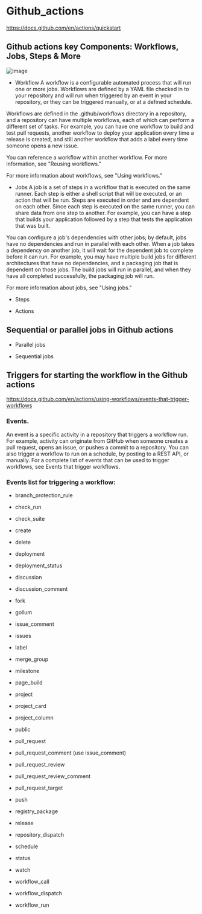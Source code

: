 # Github_actions
https://docs.github.com/en/actions/quickstart


## Github actions key Components: Workflows, Jobs, Steps & More
![image](https://github.com/luiscoco/Github_actions/assets/32194879/920a80f7-7ae4-47c2-9370-2b1b4e4a7e01)

- Workflow
A workflow is a configurable automated process that will run one or more jobs. Workflows are defined by a YAML file checked in to your repository and will run when triggered by an event in your repository, or they can be triggered manually, or at a defined schedule.

Workflows are defined in the .github/workflows directory in a repository, and a repository can have multiple workflows, each of which can perform a different set of tasks. For example, you can have one workflow to build and test pull requests, another workflow to deploy your application every time a release is created, and still another workflow that adds a label every time someone opens a new issue.

You can reference a workflow within another workflow. For more information, see "Reusing workflows."

For more information about workflows, see "Using workflows."

- Jobs
A job is a set of steps in a workflow that is executed on the same runner. Each step is either a shell script that will be executed, or an action that will be run. Steps are executed in order and are dependent on each other. Since each step is executed on the same runner, you can share data from one step to another. For example, you can have a step that builds your application followed by a step that tests the application that was built.

You can configure a job's dependencies with other jobs; by default, jobs have no dependencies and run in parallel with each other. When a job takes a dependency on another job, it will wait for the dependent job to complete before it can run. For example, you may have multiple build jobs for different architectures that have no dependencies, and a packaging job that is dependent on those jobs. The build jobs will run in parallel, and when they have all completed successfully, the packaging job will run.

For more information about jobs, see "Using jobs."


- Steps


- Actions



## Sequential or parallel jobs in Github actions

- Parallel jobs


- Sequential jobs




## Triggers for starting the workflow in the Github actions

https://docs.github.com/en/actions/using-workflows/events-that-trigger-workflows

### Events. 
An event is a specific activity in a repository that triggers a workflow run. For example, activity can originate from GitHub when someone creates a pull request, opens an issue, or pushes a commit to a repository. You can also trigger a workflow to run on a schedule, by posting to a REST API, or manually.
For a complete list of events that can be used to trigger workflows, see Events that trigger workflows.

### Events list for triggering a workflow:

- branch_protection_rule

- check_run

- check_suite

- create

- delete

- deployment

- deployment_status

- discussion

- discussion_comment

- fork

- gollum

- issue_comment

- issues

- label

- merge_group

- milestone

- page_build

- project

- project_card

- project_column

- public

- pull_request

- pull_request_comment (use issue_comment)

- pull_request_review

- pull_request_review_comment

- pull_request_target

- push

- registry_package

- release

- repository_dispatch

- schedule

- status

- watch

- workflow_call

- workflow_dispatch

- workflow_run


